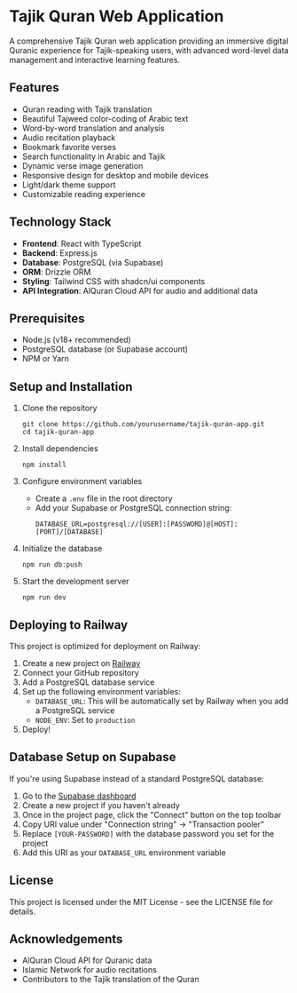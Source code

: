 # Tajik Quran Web Application

A comprehensive Tajik Quran web application providing an immersive digital Quranic experience for Tajik-speaking users, with advanced word-level data management and interactive learning features.

## Features

- Quran reading with Tajik translation
- Beautiful Tajweed color-coding of Arabic text
- Word-by-word translation and analysis
- Audio recitation playback
- Bookmark favorite verses
- Search functionality in Arabic and Tajik
- Dynamic verse image generation
- Responsive design for desktop and mobile devices
- Light/dark theme support
- Customizable reading experience

## Technology Stack

- **Frontend**: React with TypeScript
- **Backend**: Express.js
- **Database**: PostgreSQL (via Supabase)
- **ORM**: Drizzle ORM
- **Styling**: Tailwind CSS with shadcn/ui components
- **API Integration**: AlQuran Cloud API for audio and additional data

## Prerequisites

- Node.js (v18+ recommended)
- PostgreSQL database (or Supabase account)
- NPM or Yarn

## Setup and Installation

1. Clone the repository
   ```
   git clone https://github.com/yourusername/tajik-quran-app.git
   cd tajik-quran-app
   ```

2. Install dependencies
   ```
   npm install
   ```

3. Configure environment variables
   - Create a `.env` file in the root directory
   - Add your Supabase or PostgreSQL connection string:
     ```
     DATABASE_URL=postgresql://[USER]:[PASSWORD]@[HOST]:[PORT]/[DATABASE]
     ```

4. Initialize the database
   ```
   npm run db:push
   ```

5. Start the development server
   ```
   npm run dev
   ```

## Deploying to Railway

This project is optimized for deployment on Railway:

1. Create a new project on [Railway](https://railway.app/)
2. Connect your GitHub repository
3. Add a PostgreSQL database service
4. Set up the following environment variables:
   - `DATABASE_URL`: This will be automatically set by Railway when you add a PostgreSQL service
   - `NODE_ENV`: Set to `production`
5. Deploy!

## Database Setup on Supabase

If you're using Supabase instead of a standard PostgreSQL database:

1. Go to the [Supabase dashboard](https://supabase.com/dashboard/projects)
2. Create a new project if you haven't already
3. Once in the project page, click the "Connect" button on the top toolbar
4. Copy URI value under "Connection string" -> "Transaction pooler"
5. Replace `[YOUR-PASSWORD]` with the database password you set for the project
6. Add this URI as your `DATABASE_URL` environment variable

## License

This project is licensed under the MIT License - see the LICENSE file for details.

## Acknowledgements

- AlQuran Cloud API for Quranic data
- Islamic Network for audio recitations
- Contributors to the Tajik translation of the Quran